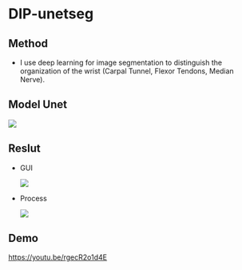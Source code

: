 # DIP-unetseg
## Method
* I use deep learning for image segmentation to distinguish the organization of the wrist (Carpal Tunnel, Flexor Tendons, Median Nerve).
## Model Unet
![](https://i.imgur.com/vjOnxrk.png)

## Reslut

* GUI

  ![](https://i.imgur.com/fcHjkM9.png)

* Process

  ![](https://i.imgur.com/2a1QNGl.png)

## Demo

https://youtu.be/rgecR2o1d4E
